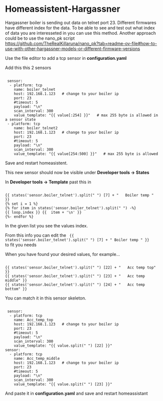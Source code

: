 # Homeassistent-Hargassner

Hargassner boiler is sending out data on telnet port 23. Different firmwares have different index for the data. To be able to see and test out what index of data you are interesseted in you can use this method.
Another approach could be to use the nano_pk script
https://github.com/TheRealKillaruna/nano_pk?tab=readme-ov-file#how-to-use-with-other-hargassner-models-or-different-firmware-versions


Use the file editor to add a tcp sensor in **configuration.yaml**

Add this this 2 sensors

<code>
 sensor:
  - platform: tcp
    name: boiler_telnet
    host: 192.168.1.123   # change to your boiler ip
    port: 23
    #timeout: 5
    payload: "\n"
    scan_interval: 300   
    value_template: "{{ value[:254] }}"   # max 255 byte is allowed in a sensor state
 - platform: tcp
    name: boiler_telnet2
    host: 192.168.1.123   # change to your boiler ip
    port: 23
    #timeout: 5
    payload: "\n"
    scan_interval: 300       
    value_template: "{{ value[254:500] }}"   # max 255 byte is allowed
</code>

Save and restart homeasistent.

This new sensor should now be visible under **Developer tools -> States**

In **Developer tools -> Template** past this in

<code>
{{ states('sensor.boiler_telnet').split(" ") [7] + "   Boiler temp " }}
{% set i = 1 %}
{% for item in states('sensor.boiler_telnet').split(" ") -%}
{{ loop.index }} {{  item + '\n' }}
{%- endfor %}
</code>

In the given list you see the values index. 

From this info you can edit the <code> {{ states('sensor.boiler_telnet').split(" ") [7] + "   Boiler temp " }} </code> to fit you needs

When you have found your desired values, for example...

<code>
{{ states('sensor.boiler_telnet').split(" ") [22] + "   Acc temp top" }}
{{ states('sensor.boiler_telnet').split(" ") [23] + "   Acc temp middle" }}
{{ states('sensor.boiler_telnet').split(" ") [24] + "   Acc temp bottom" }}
</code>


You can match it in this sensor skeleton.

<code>
 sensor:
  - platform: tcp
    name: Acc_temp_top
    host: 192.168.1.123   # change to your boiler ip
    port: 23
    #timeout: 5
    payload: "\n"
    scan_interval: 300   
    value_template: "{{ value.split(" ") [22] }}"   
sensor:
  - platform: tcp
    name: Acc_temp_middle
    host: 192.168.1.123   # change to your boiler ip
    port: 23
    #timeout: 5
    payload: "\n"
    scan_interval: 300   
    value_template: "{{ value.split(" ") [23] }}"   
</code>

And paste it in **configuration.yaml** and save and restart homeassistant
